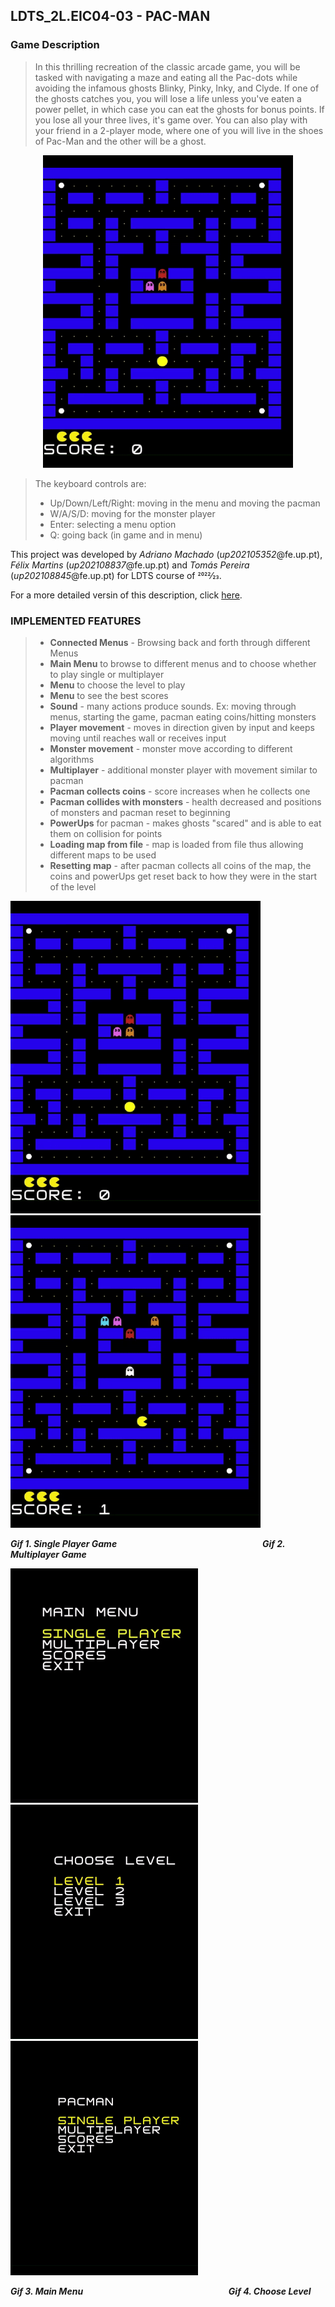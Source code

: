 ## LDTS_2L.EIC04-03 - PAC-MAN

### Game Description
> In this thrilling recreation of the classic arcade game, you will be tasked with navigating a maze and eating all the Pac-dots while avoiding the infamous ghosts  Blinky, Pinky, Inky, and Clyde.
If one of the ghosts catches you, you will lose a life unless you've eaten a power pellet, in which case you can eat the ghosts for bonus points. If you lose all your three lives, it's game over.
You can also play with your friend in a 2-player mode, where one of you will live in the shoes of Pac-Man and the other will be a ghost.

<p align="center" justify="center">
  <img src="docs/gifs/SinglePlayer.gif" width="400"/>
</p>

> The keyboard controls are:
>- Up/Down/Left/Right: moving in the menu and moving the pacman
>- W/A/S/D: moving for the monster player
>- Enter: selecting a menu option
>- Q: going back (in game and in menu)

This project was developed by *Adriano Machado* (*up202105352*@fe.up.pt), *Félix Martins* (*up202108837*@fe.up.pt) and *Tomás Pereira* (*up202108845*@fe.up.pt) for LDTS course of 2022⁄23.

For a more detailed versin of this description, click [here](./docs/README.md).
### IMPLEMENTED FEATURES
>- **Connected Menus** - Browsing back and forth through different Menus
>- **Main Menu** to browse to different menus and to choose whether to play single or multiplayer
>- **Menu** to choose the level to play
>- **Menu** to see the best scores
>- **Sound** - many actions produce sounds. Ex: moving through menus, starting the game, pacman eating coins/hitting monsters
>- **Player movement** - moves in direction given by input and keeps moving until reaches wall or receives input
>- **Monster movement** - monster move according to different algorithms
>- **Multiplayer** - additional monster player with movement similar to pacman 
>- **Pacman collects coins** - score increases when he collects one
>- **Pacman collides with monsters** - health decreased and positions of monsters and pacman reset to beginning
>- **PowerUps** for pacman - makes ghosts "scared" and is able to eat them on collision for points
>- **Loading map from file** - map is loaded from file thus allowing different maps to be used
>- **Resetting map** - after pacman collects all coins of the map, the coins and powerUps get reset back to how they were in the start of the level


<p align="left" justify="left">
  <img src="docs/gifs/SinglePlayer.gif" width="400"/>
  <img src="docs/gifs/MultiPlayer.gif" width="400"/>
</p>
<p align="left">
  <b><i>Gif 1. Single Player Game</i></b>
    &ensp;&ensp;&ensp;&ensp;&ensp;&ensp;&ensp;&ensp;&ensp;&ensp;&ensp;
    &ensp;&ensp;&ensp;&ensp;&ensp;&ensp;&ensp;&ensp;&ensp;&ensp;&ensp;
    &ensp;&ensp;&ensp;&ensp;&ensp;&ensp;&ensp;&ensp;&ensp;
  <b><i>Gif 2. Multiplayer Game</i></b>
</p>

<p align="left" justify="left">
  <img src="docs/gifs/MainMenu.gif" width="300"/>
  <img src="docs/gifs/ChooseLevelMenu.gif" width="300"/>
  <img src="docs/gifs/ScoreMenu.gif" width="300"/>
</p>
<p align="left">
  <b><i>Gif 3. Main Menu</i></b>
    &ensp;&ensp;&ensp;&ensp;&ensp;&ensp;&ensp;&ensp;&ensp;&ensp;&ensp;
    &ensp;&ensp;&ensp;&ensp;&ensp;&ensp;&ensp;&ensp;&ensp;&ensp;&ensp;
    &ensp;&ensp;&ensp;&ensp;&ensp;&ensp;&ensp;&ensp;&ensp;
  <b><i>Gif 4. Choose Level</i></b>
</p>